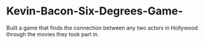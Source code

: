 # Kevin-Bacon-Six-Degrees-Game-
Built a game that finds the connection between any two actors in Hollywood through the movies they took part in.
